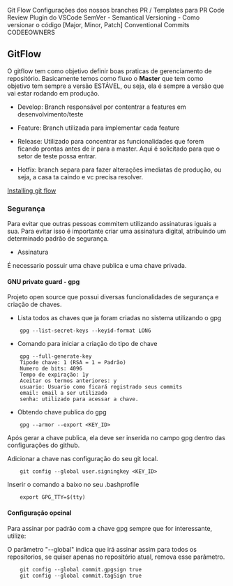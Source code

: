 Git Flow
Configurações dos nossos branches
PR / Templates para PR
Code Review
Plugin do VSCode
SemVer - Semantical Versioning - Como versionar o código [Major, Minor, Patch]
Conventional Commits
CODEEOWNERS

## GitFlow

O gitflow tem como objetivo definir boas praticas de gerenciamento de repositório. Basicamente
temos como fluxo o **Master** que tem como objetivo tem sempre a versão ESTÁVEL, ou seja, ela é sempre
a versão que vai estar rodando em produção.

- Develop: Branch responsável por contentrar a features em desenvolvimento/teste

- Feature: Branch utilizada para implementar cada feature

- Release: Utilizado para concentrar as funcionalidades que forem ficando prontas antes de ir para a master. Aqui é solicitado para que o setor de teste possa entrar.

- Hotfix: branch separa para fazer alterações imediatas de produção, ou seja, a casa ta caindo e vc precisa resolver.

[Installing git flow](https://github.com/petervanderdoes/gitflow-avh/wiki/Installation)


### Segurança

Para evitar que outras pessoas commitem utilizando assinaturas iguais a sua. Para evitar isso é importante criar uma assinatura digital, atribuindo um determinado padrão de segurança.

- Assinatura

É necessario possuir uma chave publica e uma chave privada.

#### GNU private guard - gpg

Projeto open source que possui diversas funcionalidades de segurança e criação de chaves.

- Lista todos as chaves que ja foram criadas no sistema utilizando o gpg
```
    gpg --list-secret-keys --keyid-format LONG
```
- Comando para iniciar a criação do tipo de chave
```
    gpg --full-generate-key
    Tipode chave: 1 (RSA = 1 = Padrão)
    Numero de bits: 4096
    Tempo de expiração: 1y
    Aceitar os termos anteriores: y
    usuario: Usuario como ficará registrado seus commits
    email: email a ser utilizado
    senha: utilizado para acessar a chave.
```
- Obtendo chave publica do gpg
```
    gpg --armor --export <KEY_ID>
```

Após gerar a chave publica, ela deve ser inserida no campo gpg dentro das configurações do github.

Adicionar a chave nas configuração do seu git local.

```
    git config --global user.signingkey <KEY_ID>
```

Inserir o comando a baixo no seu .bashprofile
```
    export GPG_TTY=$(tty)
```

#### Configuração opcinal

Para assinar por padrão com a chave gpg sempre que for interessante, utilize:

O parâmetro "--global" indica que irá assinar assim para todos os repositorios, se quiser apenas no repositório atual, remova esse parâmetro.
```
    git config --global commit.gpgsign true
    git config --global commit.tagSign true
```




